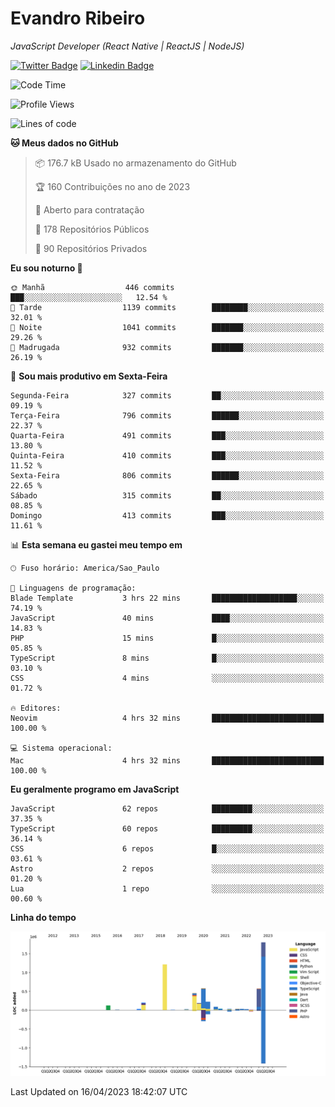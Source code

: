 # Evandro **Ribeiro**

*JavaScript Developer (React Native | ReactJS | NodeJS)*

[![Twitter Badge](https://img.shields.io/badge/-@ribeiroevandro-201B2D?style=flat-square&labelColor=201B2D&logo=twitter&logoColor=white&link=https://twitter.com/ribeiroevandro)](https://twitter.com/ribeiroevandro) 
[![Linkedin Badge](https://img.shields.io/badge/-Evandro%20Ribeiro-201B2D?style=flat-square&logo=Linkedin&logoColor=white&link=https://www.linkedin.com/in/ribeiroevandro)](https://www.linkedin.com/in/ribeiroevandro) 


<!--START_SECTION:waka-->
![Code Time](http://img.shields.io/badge/Code%20Time-3%2C181%20hrs%2024%20mins-blue)

![Profile Views](http://img.shields.io/badge/Visualizac%C3%B5es%20do%20perfil-4-blue)

![Lines of code](https://img.shields.io/badge/Desde%20o%20Hello%20World%20eu%20escrevi-5.6%20million%20linhas%20de%20c%C3%B3digo-blue)

**🐱 Meus dados no GitHub** 

> 📦 176.7 kB Usado no armazenamento do GitHub 
 > 
> 🏆 160 Contribuições no ano de 2023
 > 
> 💼 Aberto para contratação
 > 
> 📜 178 Repositórios Públicos 
 > 
> 🔑 90 Repositórios Privados 
 > 
**Eu sou noturno 🦉** 

```text
🌞 Manhã                  446 commits         ███░░░░░░░░░░░░░░░░░░░░░░   12.54 % 
🌆 Tarde                  1139 commits        ████████░░░░░░░░░░░░░░░░░   32.01 % 
🌃 Noite                  1041 commits        ███████░░░░░░░░░░░░░░░░░░   29.26 % 
🌙 Madrugada              932 commits         ███████░░░░░░░░░░░░░░░░░░   26.19 % 
```
📅 **Sou mais produtivo em Sexta-Feira** 

```text
Segunda-Feira            327 commits         ██░░░░░░░░░░░░░░░░░░░░░░░   09.19 % 
Terça-Feira              796 commits         ██████░░░░░░░░░░░░░░░░░░░   22.37 % 
Quarta-Feira             491 commits         ███░░░░░░░░░░░░░░░░░░░░░░   13.80 % 
Quinta-Feira             410 commits         ███░░░░░░░░░░░░░░░░░░░░░░   11.52 % 
Sexta-Feira              806 commits         ██████░░░░░░░░░░░░░░░░░░░   22.65 % 
Sábado                   315 commits         ██░░░░░░░░░░░░░░░░░░░░░░░   08.85 % 
Domingo                  413 commits         ███░░░░░░░░░░░░░░░░░░░░░░   11.61 % 
```


📊 **Esta semana eu gastei meu tempo em** 

```text
🕑︎ Fuso horário: America/Sao_Paulo

💬 Linguagens de programação: 
Blade Template           3 hrs 22 mins       ███████████████████░░░░░░   74.19 % 
JavaScript               40 mins             ████░░░░░░░░░░░░░░░░░░░░░   14.83 % 
PHP                      15 mins             █░░░░░░░░░░░░░░░░░░░░░░░░   05.85 % 
TypeScript               8 mins              █░░░░░░░░░░░░░░░░░░░░░░░░   03.10 % 
CSS                      4 mins              ░░░░░░░░░░░░░░░░░░░░░░░░░   01.72 % 

🔥 Editores: 
Neovim                   4 hrs 32 mins       █████████████████████████   100.00 % 

💻 Sistema operacional: 
Mac                      4 hrs 32 mins       █████████████████████████   100.00 % 
```

**Eu geralmente programo em JavaScript** 

```text
JavaScript               62 repos            █████████░░░░░░░░░░░░░░░░   37.35 % 
TypeScript               60 repos            █████████░░░░░░░░░░░░░░░░   36.14 % 
CSS                      6 repos             █░░░░░░░░░░░░░░░░░░░░░░░░   03.61 % 
Astro                    2 repos             ░░░░░░░░░░░░░░░░░░░░░░░░░   01.20 % 
Lua                      1 repo              ░░░░░░░░░░░░░░░░░░░░░░░░░   00.60 % 
```



**Linha do tempo**

![Lines of Code chart](https://raw.githubusercontent.com/ribeiroevandro/ribeiroevandro/main/assets/bar_graph.png)


 Last Updated on 16/04/2023 18:42:07 UTC
<!--END_SECTION:waka-->
